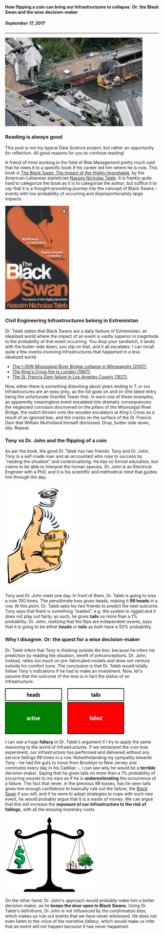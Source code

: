 #### **How flipping a coin can bring our Infrastructures to collapse. Or: the Black Swan and the wise decision-maker**
##### September 17, 2017
---

<img src="/images/minnesota-bridge-collapse.jpg" width="450" height="290"> 


### Reading is always good

This post is not my typical Data Science project, but rather an opportunity for reflection. All good reasons for you to continue reading!

A friend of mine working in the field of Risk Management pretty much said that he owes it to a specific book if his career led him where he is now. This book is [The Black Swan: The Impact of the Highly Improbable](https://en.wikipedia.org/wiki/The_Black_Swan:_The_Impact_of_the_Highly_Improbable), by the American-Lebanese statistician [Nassim Nicholas Taleb](https://en.wikipedia.org/wiki/Nassim_Nicholas_Taleb). It is frankly quite hard to categorize the book as it is to categorize the author, but suffice it to say that it is a thought-provoking journey into the concept of Black Swans - events with low probability of occurring and disproportionately large impacts. 

<img src="/images/BlackSwan.jpg" width="210" height="340"> 

### Civil Engineering Infrastructures belong in Extremistan

Dr. Taleb states that Black Swans are a daily feature of Extremistan, an idealized world where the impact of an event is vastly superior in magnitude to the probability of that event occurring. You drop your sandwich, it lands with the butter-side down, you slip on that, and it all escalates. I can recall quite a few events involving Infrastructures that happened in a less idealized world:
- [The I-35W Mississippi River Bridge collapse in Minneapolis (2007)](https://en.wikipedia.org/wiki/I-35W_Mississippi_River_bridge);
- [The King's Cross fire in London (1987)](https://en.wikipedia.org/wiki/King%27s_Cross_fire);
- [The St. Francis Dam failure in Los Angeles County (1927)](https://en.wikipedia.org/wiki/St._Francis_Dam).

Now, either there is something disturbing about years ending in 7, or our Infrastructures are an easy prey, as the list goes on and on (the latest entry being the unfortunate Grenfell Tower fire). In each one of these examples, an apparently meaningless event escalated into dramatic consequences: the neglected corrosion discovered on the pillars of the Mississippi River Bridge, the match thrown onto the wooden escalators at King's Cross as a result of an ignored ban, and the cracks on the surface of the St. Francis Dam that William Mulholland himself dismissed. Drop, butter-side down, slip. Repeat.

### Tony vs Dr. John and the flipping of a coin

As per the book, the good Dr. Taleb has two friends: Tony and Dr. John. Tony is a self-made man and an accountant who rose to success by "reading the situation" and contextualizing. He has no formal education, but claims to be able to interpret the human species. Dr. John is an Electrical Engineer with a PhD, and it is his scientific and methodical mind that guides him through the day. 

<img src="/images/coin-flip.jpg" width="210" height="340"> 

Tony and Dr. John meet one day. In front of them, Dr. Taleb is going to toss a coin 100 times. The penultimate toss gives heads, making it **99 heads** in a row. At this point, Dr. Taleb asks his two friends to predict the next outcome. Tony says that there is something "loaded", e.g. the system is rigged and it does not play out fairly; as such, he gives **tails** no more than a 1% probability. Dr. John, realizing that the flips are independent events, says that it is going to be either **heads** or **tails**  as both have a 50% probability. 

### Why I disagree. Or: the quest for a wise decision-maker

Dr. Taleb infers that Tony is *thinking outside the box*, because he infers his prediction by reading the situation, bereft of preconceptions. Dr. John, instead, relies too much on pre-fabricated models and does not venture outside his comfort zone. The conclusion is that Dr. Taleb would totally follow Tony's indications if he had to make an investment. 
Now, let's assume that the outcome of the toss is in fact the status of an infrastructure:<br>

<img src="/images/active_failed.png" width="390" height="150"> 

I can see a huge **fallacy** in Dr. Taleb's argument if I try to apply the same reasoning to the world of Infrastructures. If we reinterpret the coin toss experiment, our infrastructure has performed and delivered without any service failings 99 times in a row. Notwithstanding my sympathy towards Tony - he had the guts to move from Brooklyn to New Jersey and commutes every day in his Cadillac -, I can see why he would be a **terrible** decision-maker. Saying that he gives tails no more than a 1% probability of occurring sounds to my ears as if he is **underestimating** the occurrence of a failure. The fact that never, in the previous 99 tosses, has he seen tails gives him enough confidence to basically rule out the failure, the [Black Swan](https://en.wikipedia.org/wiki/Black_swan_theory) if you will, and if he were to adopt strategies to cope with such *rare* event, he would probably argue that it is a waste of money. We can argue that this will increase the **exposure of our infrastructure to the risk of failings**, with all the ensuing monetary costs. 

<img src="/images/optimised-decision-making.png" width="290" height="250">  

On the other hand, Dr. John's approach would probably make him a better decision-maker, as he **keeps the door open to Black Swans**. Using Dr. Taleb's definitions, Dr John is not influenced by the *confirmation bias*, which makes us rule out events that we have never witnessed. He does not even listen to the voice of the *narrative fallacy*, which would make us infer that an event will not happen *because* it has never happened.

